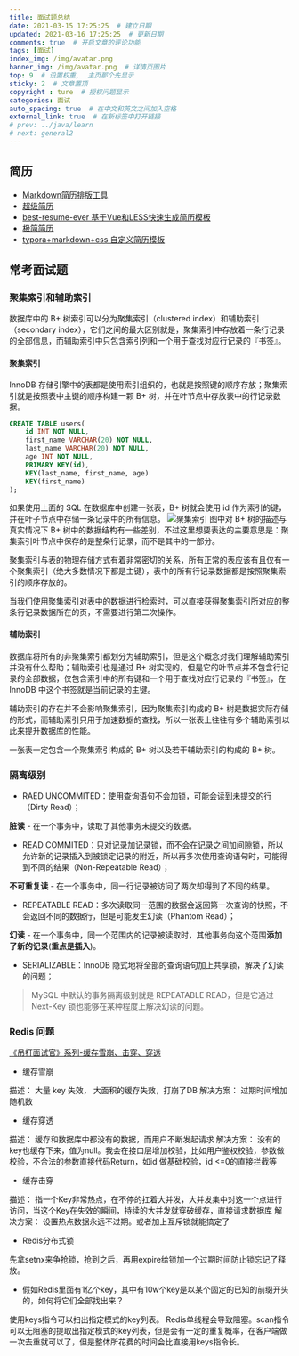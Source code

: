 ```yaml
---
title: 面试题总结
date: 2021-03-15 17:25:25  # 建立日期
updated: 2021-03-16 17:25:25  # 更新日期
comments: true  # 开启文章的评论功能
tags: [面试]
index_img: /img/avatar.png
banner_img: /img/avatar.png  # 详情页图片
top: 9  # 设置权重,  主页那个先显示
sticky: 2  # 文章置顶
copyright : ture  # 授权问题显示
categories: 面试
auto_spacing: true  # 在中文和英文之间加入空格
external_link: true  # 在新标签中打开链接
# prev: ../java/learn
# next: general2
---
```

<!-- [[toc]]  # 在页面显示目录 -->

## 简历

- [Markdown简历排版工具](https://resume.mdnice.com/)
- [超级简历](https://www.wondercv.com/)
- [best-resume-ever 基于Vue和LESS快速生成简历模板](https://github.com/salomonelli/best-resume-ever)
- [极简简历](https://www.polebrief.com/index)
- [typora+markdown+css 自定义简历模板](https://github.com/Snailclimb/typora-markdown-resume)

## 常考面试题

### 聚集索引和辅助索引
数据库中的 B+ 树索引可以分为聚集索引（clustered index）和辅助索引（secondary index），它们之间的最大区别就是，聚集索引中存放着一条行记录的全部信息，而辅助索引中只包含索引列和一个用于查找对应行记录的『书签』。

#### 聚集索引
InnoDB 存储引擎中的表都是使用索引组织的，也就是按照键的顺序存放；聚集索引就是按照表中主键的顺序构建一颗 B+ 树，并在叶节点中存放表中的行记录数据。

```SQL
CREATE TABLE users(
    id INT NOT NULL,
    first_name VARCHAR(20) NOT NULL,
    last_name VARCHAR(20) NOT NULL,
    age INT NOT NULL,
    PRIMARY KEY(id),
    KEY(last_name, first_name, age)
    KEY(first_name)
);
```
如果使用上面的 SQL 在数据库中创建一张表，B+ 树就会使用 id 作为索引的键，并在叶子节点中存储一条记录中的所有信息。
![聚集索引](/img/Clustered-Index.jpg)
图中对 B+ 树的描述与真实情况下 B+ 树中的数据结构有一些差别，不过这里想要表达的主要意思是：聚集索引叶节点中保存的是整条行记录，而不是其中的一部分。

聚集索引与表的物理存储方式有着非常密切的关系，所有正常的表应该有且仅有一个聚集索引（绝大多数情况下都是主键），表中的所有行记录数据都是按照聚集索引的顺序存放的。

当我们使用聚集索引对表中的数据进行检索时，可以直接获得聚集索引所对应的整条行记录数据所在的页，不需要进行第二次操作。

#### 辅助索引
数据库将所有的非聚集索引都划分为辅助索引，但是这个概念对我们理解辅助索引并没有什么帮助；辅助索引也是通过 B+ 树实现的，但是它的叶节点并不包含行记录的全部数据，仅包含索引中的所有键和一个用于查找对应行记录的『书签』，在 InnoDB 中这个书签就是当前记录的主键。

辅助索引的存在并不会影响聚集索引，因为聚集索引构成的 B+ 树是数据实际存储的形式，而辅助索引只用于加速数据的查找，所以一张表上往往有多个辅助索引以此来提升数据库的性能。

一张表一定包含一个聚集索引构成的 B+ 树以及若干辅助索引的构成的 B+ 树。

### 隔离级别

- RAED UNCOMMITED：使用查询语句不会加锁，可能会读到未提交的行（Dirty Read）；

**脏读** - 在一个事务中，读取了其他事务未提交的数据。
- READ COMMITED：只对记录加记录锁，而不会在记录之间加间隙锁，所以允许新的记录插入到被锁定记录的附近，所以再多次使用查询语句时，可能得到不同的结果（Non-Repeatable Read）；

**不可重复读** - 在一个事务中，同一行记录被访问了两次却得到了不同的结果。
- REPEATABLE READ：多次读取同一范围的数据会返回第一次查询的快照，不会返回不同的数据行，但是可能发生幻读（Phantom Read）；

**幻读** - 在一个事务中，同一个范围内的记录被读取时，其他事务向这个范围**添加了新的记录**(**重点是插入**)。
- SERIALIZABLE：InnoDB 隐式地将全部的查询语句加上共享锁，解决了幻读的问题；

> MySQL 中默认的事务隔离级别就是 REPEATABLE READ，但是它通过 Next-Key 锁也能够在某种程度上解决幻读的问题。

### Redis 问题

[《吊打面试官》系列-缓存雪崩、击穿、穿透](https://mp.weixin.qq.com/s?__biz=MzAwNDA2OTM1Ng==&mid=2453140871&idx=3&sn=0ad5fc9d0474089a4271b16bf47b7cb0&chksm=8cf2d704bb855e1208ee8fead319c27204a00c64b484a950014527379d022623350e83e9353d&scene=21#wechat_redirect)

- 缓存雪崩

描述： 大量 key 失效， 大面积的缓存失效，打崩了DB
解决方案： 过期时间增加随机数

- 缓存穿透

描述： 缓存和数据库中都没有的数据，而用户不断发起请求
解决方案： 没有的key也缓存下来，值为null。我会在接口层增加校验，比如用户鉴权校验，参数做校验，不合法的参数直接代码Return，如id 做基础校验，id <=0的直接拦截等

- 缓存击穿

描述： 指一个Key非常热点，在不停的扛着大并发，大并发集中对这一个点进行访问，当这个Key在失效的瞬间，持续的大并发就穿破缓存，直接请求数据库
解决方案： 设置热点数据永远不过期。或者加上互斥锁就能搞定了

- Redis分布式锁

先拿setnx来争抢锁，抢到之后，再用expire给锁加一个过期时间防止锁忘记了释放。

- 假如Redis里面有1亿个key，其中有10w个key是以某个固定的已知的前缀开头的，如何将它们全部找出来？

使用keys指令可以扫出指定模式的key列表。 Redis单线程会导致阻塞。scan指令可以无阻塞的提取出指定模式的key列表，但是会有一定的重复概率，在客户端做一次去重就可以了，但是整体所花费的时间会比直接用keys指令长。

